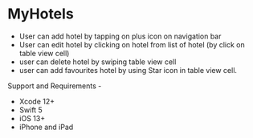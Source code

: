 # MyHotels

- User can add hotel by tapping on plus icon on navigation bar
- User can edit hotel by clicking on hotel from list of hotel (by click on table view cell)
- user can delete hotel by swiping table view cell 
- user can add favourites hotel by using Star icon in table view cell.


Support and Requirements - 
- Xcode 12+ 
- Swift 5
- iOS 13+ 
- iPhone and iPad
